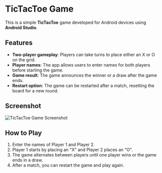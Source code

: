 # TicTacToe Game

This is a simple **TicTacToe** game developed for Android devices using **Android Studio**.

## Features

- **Two-player gameplay**: Players can take turns to place either an X or O on the grid.
- **Player names**: The app allows users to enter names for both players before starting the game.
- **Game result**: The game announces the winner or a draw after the game ends.
- **Restart option**: The game can be restarted after a match, resetting the board for a new round.

## Screenshot

![TicTacToe Game Screenshot](https://androidknowledge.com/wp-content/uploads/2022/11/tictacss-475x1024.png)

## How to Play

1. Enter the names of Player 1 and Player 2.
2. Player 1 starts by placing an "X" and Player 2 places an "O".
3. The game alternates between players until one player wins or the game ends in a draw.
4. After a match, you can restart the game and play again.

